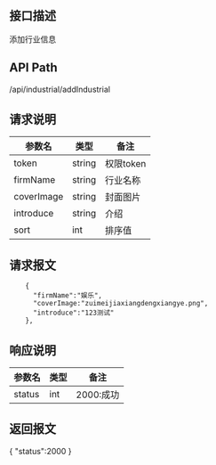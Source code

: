 ## 接口描述
添加行业信息
## API Path
/api/industrial/addIndustrial
## 请求说明
|参数名   |类型    |备注             |
|---------|--------|-----------------|
|token    |string  |权限token        |
|firmName    |string  |行业名称         |
|coverImage    |string  |封面图片         |
|introduce |string  |介绍           |
|sort      |int     |排序值          |
## 请求报文
```
    {
      "firmName":"娱乐",
      "coverImage:"zuimeijiaxiangdengxiangye.png",
      "introduce":"123测试"
    },
```
## 响应说明
|参数名   |类型    |备注             |
|---------|--------|-----------------|
|status   |int     |2000:成功        |
## 返回报文
  {
    "status":2000 
  }
